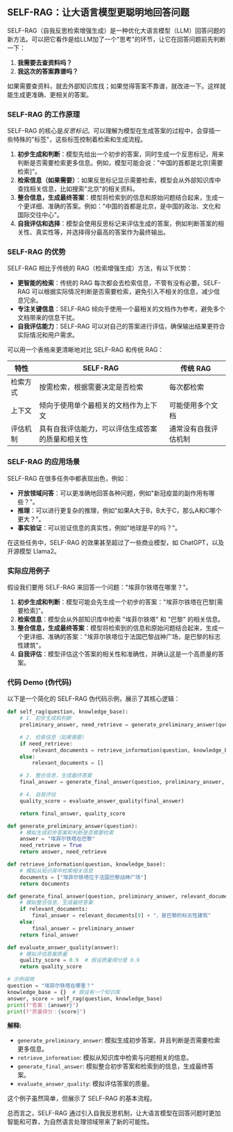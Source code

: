 ## SELF-RAG：让大语言模型更聪明地回答问题

SELF-RAG（自我反思检索增强生成）是一种优化大语言模型（LLM）回答问题的新方法。可以把它看作是给LLM加了一个"思考"的环节，让它在回答问题前先判断一下：

1.  **我需要去查资料吗？**
2.  **我这次的答案靠谱吗？**

如果需要查资料，就去外部知识库找；如果觉得答案不靠谱，就改进一下。这样就能生成更准确、更相关的答案。

### SELF-RAG 的工作原理

SELF-RAG 的核心是*反思标记*。可以理解为模型在生成答案的过程中，会穿插一些特殊的"标签"，这些标签控制着检索和生成流程。

1.  **初步生成和判断**：模型先给出一个初步的答案，同时生成一个反思标记，用来判断是否需要检索更多信息。例如，模型可能会说："中国的首都是北京[需要检索]"。
2.  **检索信息（如果需要）**：如果反思标记显示需要检索，模型会从外部知识库中查找相关信息，比如搜索"北京"的相关资料。
3.  **整合信息，生成最终答案**：模型将检索到的信息和原始问题结合起来，生成一个更详细、准确的答案。例如："中国的首都是北京，是中国的政治、文化和国际交往中心"。
4.  **自我评估和选择**：模型会使用反思标记来评估生成的答案，例如判断答案的相关性、真实性等，并选择得分最高的答案作为最终输出。

### SELF-RAG 的优势

SELF-RAG 相比于传统的 RAG（检索增强生成）方法，有以下优势：

*   **更智能的检索**：传统的 RAG 每次都会去检索信息，不管有没有必要。SELF-RAG 可以根据实际情况判断是否需要检索，避免引入不相关的信息，减少信息冗余。
*   **专注关键信息**：SELF-RAG 倾向于使用一个最相关的文档作为参考，避免多个文档带来的信息干扰。
*   **自我评估能力**：SELF-RAG 可以对自己的答案进行评估，确保输出结果更符合实际情况和用户需求。

可以用一个表格来更清晰地对比 SELF-RAG 和传统 RAG：

| 特性     | SELF-RAG                                       | 传统 RAG                                 |
| -------- | ---------------------------------------------- | ---------------------------------------- |
| 检索方式 | 按需检索，根据需要决定是否检索                     | 每次都检索                               |
| 上下文    | 倾向于使用单个最相关的文档作为上下文               | 可能使用多个文档                           |
| 评估机制 | 具有自我评估能力，可以评估生成答案的质量和相关性 | 通常没有自我评估机制                       |

### SELF-RAG 的应用场景

SELF-RAG 在很多任务中都表现出色，例如：

*   **开放领域问答**：可以更准确地回答各种问题，例如"新冠疫苗的副作用有哪些？"。
*   **推理**：可以进行更复杂的推理，例如"如果A大于B，B大于C，那么A和C哪个更大？"。
*   **事实验证**：可以验证信息的真实性，例如"地球是平的吗？"。

在这些任务中，SELF-RAG 的效果甚至超过了一些商业模型，如 ChatGPT，以及开源模型 Llama2。

### 实际应用例子

假设我们要用 SELF-RAG 来回答一个问题："埃菲尔铁塔在哪里？"。

1.  **初步生成和判断**：模型可能会先生成一个初步的答案："埃菲尔铁塔在巴黎[需要检索]"。
2.  **检索信息**：模型会从外部知识库中检索 "埃菲尔铁塔" 和 "巴黎" 的相关信息。
3.  **整合信息，生成最终答案**：模型将检索到的信息和原始问题结合起来，生成一个更详细、准确的答案："埃菲尔铁塔位于法国巴黎战神广场，是巴黎的标志性建筑"。
4.  **自我评估**：模型评估这个答案的相关性和准确性，并确认这是一个高质量的答案。

### 代码 Demo (伪代码)

以下是一个简化的 SELF-RAG 伪代码示例，展示了其核心逻辑：

```python
def self_rag(question, knowledge_base):
    # 1. 初步生成和判断
    preliminary_answer, need_retrieve = generate_preliminary_answer(question)

    # 2. 检索信息（如果需要）
    if need_retrieve:
        relevant_documents = retrieve_information(question, knowledge_base)
    else:
        relevant_documents = []

    # 3. 整合信息，生成最终答案
    final_answer = generate_final_answer(question, preliminary_answer, relevant_documents)

    # 4. 自我评估
    quality_score = evaluate_answer_quality(final_answer)

    return final_answer, quality_score

def generate_preliminary_answer(question):
    # 模拟生成初步答案和判断是否需要检索
    answer = "埃菲尔铁塔在巴黎"
    need_retrieve = True
    return answer, need_retrieve

def retrieve_information(question, knowledge_base):
    # 模拟从知识库中检索相关信息
    documents = ["埃菲尔铁塔位于法国巴黎战神广场"]
    return documents

def generate_final_answer(question, preliminary_answer, relevant_documents):
    # 模拟整合信息，生成最终答案
    if relevant_documents:
        final_answer = relevant_documents[0] + "，是巴黎的标志性建筑"
    else:
        final_answer = preliminary_answer
    return final_answer

def evaluate_answer_quality(answer):
    # 模拟评估答案质量
    quality_score = 0.9  # 假设质量得分是 0.9
    return quality_score

# 示例调用
question = "埃菲尔铁塔在哪里？"
knowledge_base = {}  # 假设有一个知识库
answer, score = self_rag(question, knowledge_base)
print(f"答案：{answer}")
print(f"质量得分：{score}")
```

**解释:**

*   `generate_preliminary_answer`: 模拟生成初步答案，并且判断是否需要检索更多信息。
*   `retrieve_information`: 模拟从知识库中检索与问题相关的信息。
*   `generate_final_answer`: 模拟整合初步答案和检索到的信息，生成最终答案。
*   `evaluate_answer_quality`: 模拟评估答案的质量。

这个例子虽然简单，但展示了 SELF-RAG 的基本流程。

总而言之，SELF-RAG 通过引入自我反思机制，让大语言模型在回答问题时更加智能和可靠，为自然语言处理领域带来了新的可能性。